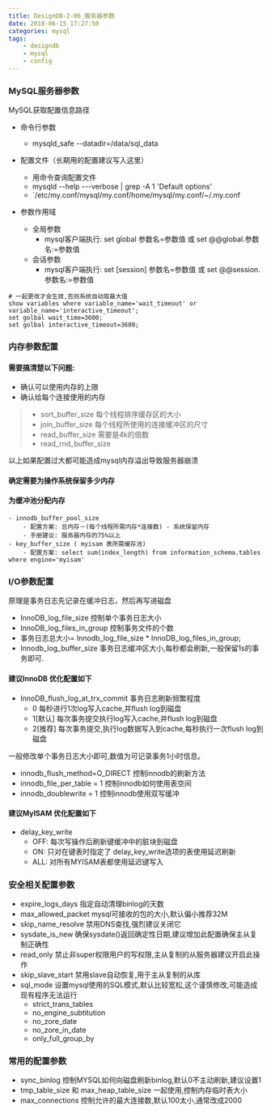 ```yaml
---
title: DesignDB-2-06_服务器参数
date: 2018-06-15 17:27:50
categories: mysql
tags:
    - designdb
    - mysql
    - config
---
```


### MySQL服务器参数

MySQL获取配置信息路径

- 命令行参数
    - mysqld_safe --datadir=/data/sql_data
- 配置文件（长期用的配置建议写入这里）
    - 用命令查询配置文件
    - mysqld --help ---verbose | grep -A 1 'Default options' 
    - `/etc/my.conf/mysql/my.conf/home/mysql/my.conf/~/.my.conf

- 参数作用域
    - 全局参数
        - mysql客户端执行: set global 参数名=参数值 或 set @@global.参数名:=参数值
    - 会话参数
        - mysql客户端执行: set [session] 参数名=参数值 或 set @@session.参数名:=参数值

```
# 一起更改才会生效,否则系统自动取最大值
show variables where variable_name='wait_timeout' or variable_name='interactive_timeout';
set golbal wait_time=3600;
set golbal interactive_timeout=3600;
```

### 内存参数配置

#### 需要搞清楚以下问题:
- 确认可以使用内存的上限
- 确认给每个连接使用的内存

>* sort_buffer_size 每个线程排序缓存区的大小
>* join_buffer_size 每个线程所使用的连接缓冲区的尺寸
>* read_buffer_size 需要是4k的倍数
>* read_rnd_buffer_size 

以上如果配置过大都可能造成mysql内存溢出导致服务器崩溃


#### 确定需要为操作系统保留多少内存
#### 为缓冲池分配内存
    - innodb_buffer_pool_size
        - 配置方案: 总内存－(每个线程所需内存*连接数) - 系统保留内存
        - 手册建议: 服务器内存的75%以上
    - key_buffer_size ( myisam 表所需缓存池)
        - 配置方案: select sum(index_length) from information_schema.tables where engine='myisam'

### I/O参数配置
原理是事务日志先记录在缓冲日志，然后再写进磁盘

- InnoDB_log_file_size 控制单个事务日志大小
- InnoDB_log_files_in_group 控制事务文件的个数
- 事务日志总大小= Innodb_log_file_size * InnoDB_log_files_in_group;
- Innodb_log_buffer_size 事务日志缓冲区大小,每秒都会刷新,一般保留1s的事务即可.

#### 建议InnoDB 优化配置如下
- InnoDB_flush_log_at_trx_commit 事务日志刷新频繁程度
    - 0 每秒进行1次log写入cache,并flush log到磁盘
    - 1[默认] 每次事务提交执行log写入cache,并flush log到磁盘
    - 2[推荐] 每次事务提交,执行log数据写入到cache,每秒执行一次flush log到磁盘

一般修改单个事务日志大小即可,数值为可记录事务1小时信息。

- innodb_flush_method=O_DIRECT  控制innodb的刷新方法
- innodb_file_per_table = 1 控制innodb如何使用表空间
- innodb_doublewrite = 1 控制innodb使用双写缓冲

#### 建议MyISAM 优化配置如下

- delay_key_write
    - OFF: 每次写操作后刷新键缓冲中的脏块到磁盘
    - ON: 只对在键表时指定了 delay_key_write选项的表使用延迟刷新
    - ALL: 对所有MYISAM表都使用延迟键写入

### 安全相关配置参数

- expire_logs_days 指定自动清理binlog的天数
- max_allowed_packet  mysql可接收的包的大小,默认偏小推荐32M
- skip_name_resolve 禁用DNS查找,强烈建议关闭它
- sysdate_is_new 确保sysdate()返回确定性日期,建议增加此配置确保主从复制正确性
- read_only 禁止非super权限用户的写权限,主从复制的从服务器建议开启此操作
- skip_slave_start 禁用slave自动恢复,用于主从复制的从库
- sql_mode 设置mysql使用的SQL模式,默认比较宽松,这个谨慎修改,可能造成现有程序无法运行
    - strict_trans_tables
    - no_engine_subtitution
    - no_zore_date
    - no_zore_in_date
    - only_full_group_by

### 常用的配置参数

- sync_binlog 控制MYSQL如何向磁盘刷新binlog,默认0不主动刷新,建议设置1
- tmp_table_size 和 max_heap_table_size 一起使用,控制内存临时表大小
- max_connections 控制允许的最大连接数,默认100太小,通常改成2000
